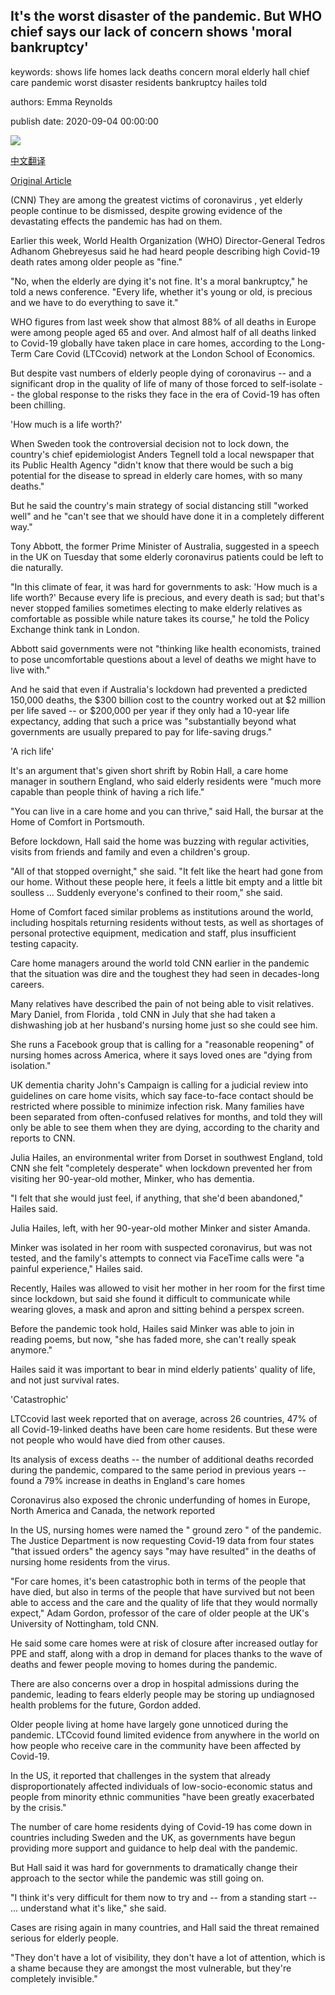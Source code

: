 ## It's the worst disaster of the pandemic. But WHO chief says our lack of concern shows 'moral bankruptcy'

keywords: shows life homes lack deaths concern moral elderly hall chief care pandemic worst disaster residents bankruptcy hailes told

authors: Emma Reynolds

publish date: 2020-09-04 00:00:00

![](https://cdn.cnn.com/cnnnext/dam/assets/200305234339-tedros-adhanom-ghebreyesus-0302-super-tease.jpg)

[中文翻译](It%27s%20the%20worst%20disaster%20of%20the%20pandemic.%20But%20WHO%20chief%20says%20our%20lack%20of%20concern%20shows%20%27moral%20bankruptcy%27_zh.md)

[Original Article](https://edition.cnn.com/2020/09/04/health/elderly-care-coronavirus-who-tedros-intl/index.html)

(CNN) They are among the greatest victims of coronavirus , yet elderly people continue to be dismissed, despite growing evidence of the devastating effects the pandemic has had on them.

Earlier this week, World Health Organization (WHO) Director-General Tedros Adhanom Ghebreyesus said he had heard people describing high Covid-19 death rates among older people as "fine."

"No, when the elderly are dying it's not fine. It's a moral bankruptcy," he told a news conference. "Every life, whether it's young or old, is precious and we have to do everything to save it."

WHO figures from last week show that almost 88% of all deaths in Europe were among people aged 65 and over. And almost half of all deaths linked to Covid-19 globally have taken place in care homes, according to the Long-Term Care Covid (LTCcovid) network at the London School of Economics.

But despite vast numbers of elderly people dying of coronavirus -- and a significant drop in the quality of life of many of those forced to self-isolate -- the global response to the risks they face in the era of Covid-19 has often been chilling.

'How much is a life worth?'

When Sweden took the controversial decision not to lock down, the country's chief epidemiologist Anders Tegnell told a local newspaper that its Public Health Agency "didn't know that there would be such a big potential for the disease to spread in elderly care homes, with so many deaths."

But he said the country's main strategy of social distancing still "worked well" and he "can't see that we should have done it in a completely different way."

Tony Abbott, the former Prime Minister of Australia, suggested in a speech in the UK on Tuesday that some elderly coronavirus patients could be left to die naturally.

"In this climate of fear, it was hard for governments to ask: 'How much is a life worth?' Because every life is precious, and every death is sad; but that's never stopped families sometimes electing to make elderly relatives as comfortable as possible while nature takes its course," he told the Policy Exchange think tank in London.

Abbott said governments were not "thinking like health economists, trained to pose uncomfortable questions about a level of deaths we might have to live with."

And he said that even if Australia's lockdown had prevented a predicted 150,000 deaths, the $300 billion cost to the country worked out at $2 million per life saved -- or $200,000 per year if they only had a 10-year life expectancy, adding that such a price was "substantially beyond what governments are usually prepared to pay for life-saving drugs."

'A rich life'

It's an argument that's given short shrift by Robin Hall, a care home manager in southern England, who said elderly residents were "much more capable than people think of having a rich life."

"You can live in a care home and you can thrive," said Hall, the bursar at the Home of Comfort in Portsmouth.

Before lockdown, Hall said the home was buzzing with regular activities, visits from friends and family and even a children's group.

"All of that stopped overnight," she said. "It felt like the heart had gone from our home. Without these people here, it feels a little bit empty and a little bit soulless ... Suddenly everyone's confined to their room," she said.

Home of Comfort faced similar problems as institutions around the world, including hospitals returning residents without tests, as well as shortages of personal protective equipment, medication and staff, plus insufficient testing capacity.

Care home managers around the world told CNN earlier in the pandemic that the situation was dire and the toughest they had seen in decades-long careers.

Many relatives have described the pain of not being able to visit relatives. Mary Daniel, from Florida , told CNN in July that she had taken a dishwashing job at her husband's nursing home just so she could see him.

She runs a Facebook group that is calling for a "reasonable reopening" of nursing homes across America, where it says loved ones are "dying from isolation."

UK dementia charity John's Campaign is calling for a judicial review into guidelines on care home visits, which say face-to-face contact should be restricted where possible to minimize infection risk. Many families have been separated from often-confused relatives for months, and told they will only be able to see them when they are dying, according to the charity and reports to CNN.

Julia Hailes, an environmental writer from Dorset in southwest England, told CNN she felt "completely desperate" when lockdown prevented her from visiting her 90-year-old mother, Minker, who has dementia.

"I felt that she would just feel, if anything, that she'd been abandoned," Hailes said.

Julia Hailes, left, with her 90-year-old mother Minker and sister Amanda.

Minker was isolated in her room with suspected coronavirus, but was not tested, and the family's attempts to connect via FaceTime calls were "a painful experience," Hailes said.

Recently, Hailes was allowed to visit her mother in her room for the first time since lockdown, but said she found it difficult to communicate while wearing gloves, a mask and apron and sitting behind a perspex screen.

Before the pandemic took hold, Hailes said Minker was able to join in reading poems, but now, "she has faded more, she can't really speak anymore."

Hailes said it was important to bear in mind elderly patients' quality of life, and not just survival rates.

'Catastrophic'

LTCcovid last week reported that on average, across 26 countries, 47% of all Covid-19-linked deaths have been care home residents. But these were not people who would have died from other causes.

Its analysis of excess deaths -- the number of additional deaths recorded during the pandemic, compared to the same period in previous years -- found a 79% increase in deaths in England's care homes

Coronavirus also exposed the chronic underfunding of homes in Europe, North America and Canada, the network reported

In the US, nursing homes were named the " ground zero " of the pandemic. The Justice Department is now requesting Covid-19 data from four states "that issued orders" the agency says "may have resulted" in the deaths of nursing home residents from the virus.

"For care homes, it's been catastrophic both in terms of the people that have died, but also in terms of the people that have survived but not been able to access and the care and the quality of life that they would normally expect," Adam Gordon, professor of the care of older people at the UK's University of Nottingham, told CNN.

He said some care homes were at risk of closure after increased outlay for PPE and staff, along with a drop in demand for places thanks to the wave of deaths and fewer people moving to homes during the pandemic.

There are also concerns over a drop in hospital admissions during the pandemic, leading to fears elderly people may be storing up undiagnosed health problems for the future, Gordon added.

Older people living at home have largely gone unnoticed during the pandemic. LTCcovid found limited evidence from anywhere in the world on how people who receive care in the community have been affected by Covid-19.

In the US, it reported that challenges in the system that already disproportionately affected individuals of low-socio-economic status and people from minority ethnic communities "have been greatly exacerbated by the crisis."

The number of care home residents dying of Covid-19 has come down in countries including Sweden and the UK, as governments have begun providing more support and guidance to help deal with the pandemic.

But Hall said it was hard for governments to dramatically change their approach to the sector while the pandemic was still going on.

"I think it's very difficult for them now to try and -- from a standing start -- ... understand what it's like," she said.

Cases are rising again in many countries, and Hall said the threat remained serious for elderly people.

"They don't have a lot of visibility, they don't have a lot of attention, which is a shame because they are amongst the most vulnerable, but they're completely invisible."